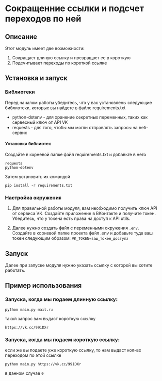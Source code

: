 # Сокращенние ссылки и подсчет переходов по ней



## Описание
   Этот модуль имеет две возможности:
   1) Сокращает длиную ссылку и превращает ее в короткую
   2) Подсчитывает переходы по короткой ссылке 
    
## Установка и запуск
### Библиотеки
Перед началом работы убедитесь, что у вас установлены следующие библиотеки, которые вы найдете в файле requirements.txt 


- python-dotenv - для хранение секретных переменных, таких как сервесный ключ от API VK
- requests - для того, чтобы мы могли отправлять запросы на веб-сервис

#### Установка библиотек  
  Создайте в корневой папке файл requirements.txt и добавьте в него

  
 ```
 requests
python-dotenv
```

Затем установить их командой
```
pip install -r requirements.txt
```
### Настройка окружения
   1) Для правильной работы модуля, вам необходимо получить ключ API от сервиса VK. 
Создайте приложение в ВКонтакте и получите токен.
Убедитесь, что у токена есть права на доступ к API utils.


   2) Далее нужно создать файл с переменными окружения `.env`.
Создайте в корневой папке проекта файл .env и добавьте туда ваш токен следующим образом:
`VK_TOKEN=ваш_токен_доступа`

## Запуск
Далее при запуске модуля нужно указать ссылку с которой вы хотите работать. 

## Пример использования

### Запуска, когда мы подаем длинную ссылку:
```
python main.py mail.ru
```
такой запрос вам выдаст короткую ссылку 

`https://vk.cc/99iDXr`

### Запуска, когда мы подаем короткую ссылку:

если же вы подаете уже короткую ссылку, то нам выдаст кол-во переходом по этой ссылке

```
python main.py https://vk.cc/99iDXr
```

в данном случае `0`
